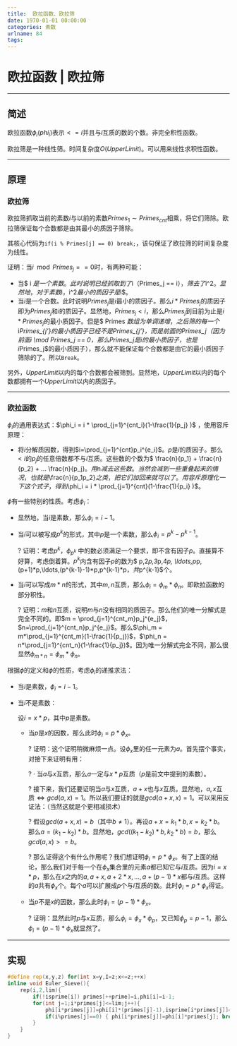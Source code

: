 ```yaml
---
title:  欧拉函数、欧拉筛
date: 1970-01-01 00:00:00
categories: 素数
urlname: 84
tags:
---
```

<!--markdown-->
# 欧拉函数 | 欧拉筛

------

## 简述

欧拉函数$\phi_i$$(phi_i)$表示$<=i$并且与$i$互质的数的个数。非完全积性函数。

欧拉筛是一种线性筛。时间复杂度$O(UpperLimit)$。可以用来线性求积性函数。

------

## 原理

### 欧拉筛

欧拉筛抓取当前的素数$i$与以前的素数$Primes_1 \sim Primes_{cnt}$相乘，将它们筛除。欧拉筛保证每个合数都是由其最小的质因子筛除。

其核心代码为`if(i % Primes[j] == 0) break;`，该句保证了欧拉筛的时间复杂度为线性。

证明：当$i\mod Primes_j  == 0$时，有两种可能：

- 当$ i $是一个素数。此时说明已经抓取到了$i$（$Primes_j == i$），筛去了$i^2$。显然地，对于素数$i$，$i^2$最小的质因子是$i$。
- 当$i$是一个合数。此时说明$Primes_j$是$i$最小的质因子。那么$i * Primes_j$的质因子即为$Primes_j$和$i$的质因子。显然地，$Primes_j < i$，那么$Primes_j$到目前为止是$i * Primes_j$的最小质因子。但是$ Primes $数组为单调递增，之后筛的每一个$i*Primes_{j’}$的最小质因子已经不是$Primes_{j’}$，而是前面的$Primes_j$（因为前面$i \mod Primes_j == 0$，那么$Primes_j$是$i$的最小质因子，也是$i*Primes_j$的最小质因子），那么就不能保证每个合数都是由它的最小质因子筛除的了。所以`Break`。

另外，$UpperLimit$以内的每个合数都会被筛到。显然地，$UpperLimit$以内的每个数都拥有一个$UpperLimit$以内的质因子。

------

### 欧拉函数

$\phi_i$的通用表达式：$\phi_i = i * \prod_{j=1}^{cnt_i}(1-\frac{1}{p_j} )$ ，使用容斥原理：

-  将$i$分解质因数，得到$i=\prod_{j=1}^{cnt}p_i^{e_i}$。$p$是$i$的质因子。那么$<i$的$p_j$的任意倍数都不与$i$互质。这些数的个数为$ \frac{n}{p_1} + \frac{n}{p_2} + ... \frac{n}{p_j}$。用$n$减去这些数。当然会减到一些重叠起来的情况，也就是$\frac{n}{p_1p_2}$之类，把它们加回来就可以了。用容斥原理化一下这个式子，得到$\phi_i = i * \prod_{j=1}^{cnt}(1-\frac{1}{p_i} )$。

$\phi$有一些特别的性质。考虑$\phi_i$：

- 显然地，当$i$是素数，那么$\phi_i=i-1$。

- 当$i$可以被写成$p^k$的形式，其中$p$是一个素数，那么$\phi_i = p^k - p^{k-1}$。

  ?	证明：考虑$p^k$，$\phi_{p^k}$ 中的数必须满足一个要求，即不含有因子$p$。直接算不好算，考虑倒着算。$p^k$内含有因子$p$的数为$ p,2*p,3*p,4*p, \ldots,p*p,(p+1)*p,\ldots,(p^{k-1}-1)*p,p^{k-1}*p$，共$p^{k-1}$个。

- 当$i$可以写成$m*n$的形式，其中$m,n$互质，那么$\phi_i = \phi_{m}*\phi_{n}$。即欧拉函数的部分积性。

  ?	证明：$m$和$n$互质，说明$m$与$n$没有相同的质因子。那么他们的唯一分解式是完全不同的。即$m = \prod_{j=1}^{cnt_m}p_j^{e_j}$，$n=\prod_{j=1}^{cnt_n}p_j^{e_j}$。那么$\phi_m = m*\prod_{j=1}^{cnt_m}(1-\frac{1}{p_j})$，$\phi_n = n*\prod_{j=1}^{cnt_n}(1-\frac{1}{p_j})$。因为唯一分解式完全不同，那么很显然$\phi_{m*n} = \phi_m*\phi_n$。

根据$\phi$的定义和$\phi$的性质，考虑$\phi_i$的递推求法：

- 当$i$是素数，$\phi_i=i-1$。

- 当$i$不是素数：

  设$i = x * p$，其中$p$是素数。

  - 当$p$是$x$的因数，那么此时$\phi_i=p*\phi_x$。

    ?	证明：这个证明稍微麻烦一点。设$\phi_x$里的任一元素为$a$。首先摆个事实，对接下来证明有用：

    ?		· 当$a$与$x$互质，那么$a$一定与$x*p$互质（$p$是前文中提到的素数）。

    ?	接下来，我们还要证明当$a$与$x$互质，$a+x$也与$x$互质。显然地，$a,x$互质$\Leftrightarrow gcd(a,x) =1$。所以我们要证的就是$gcd(a+x,x)=1$。可以采用反证法：（当然这就是个更相减损术）

    ?		假设$gcd(a+x,x)=b$（其中$b \neq 1$）。再设$a+x = k_1*b,x=k_2*b$。那么$a=(k_1-k_2)*b$。显然地，$gcd((k_1-k_2)*b,k_2*b) = b$，那么$gcd(a,x)>=b$。

    ?	那么证得这个有什么作用呢？我们想证明$\phi_i=p*\phi_x$。有了上面的结论，那么我们对于每一个在$\phi_x$集合里的元素$a$都已知它与$i$互质。因为$i=x*p$，那么在$x$之内的$a,a+x,a+2*x,\ldots,a+(p-1)*x$都与$i$互质。这样的$a$共有$\phi_x$个。每个$a$可以扩展成$p$个与$i$互质的数。此时$\phi_i=p*\phi_x$得证。

  - 当$p$不是$x$的因数，那么此时$\phi_i=(p-1)*\phi_x$。

    ?	证明：显然此时$p$与$x$互质，那么$\phi_i = \phi_x * \phi_p$，又已知$\phi_p = p-1$，那么$\phi_i=(p-1)*\phi_x$就显然了。

------

## 实现

```cpp
#define rep(x,y,z) for(int x=y,I=z;x<=z;++x)
inline void Euler_Sieve(){
    rep(i,2,lim){
        if(!isprime[i]) primes[++prime]=i,phi[i]=i-1;
        for(int j=1;i*primes[j]<=lim;j++){
            phi[i*primes[j]]=phi[i]*(primes[j]-1),isprime[i*primes[j]]=true;
            if(i%primes[j]==0) { phi[i*primes[j]]=phi[i]*primes[j]; break; }
        }
    }
}
```


